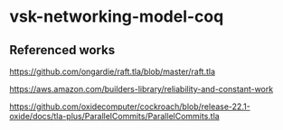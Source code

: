 # vsk-networking-model-coq

## Referenced works

https://github.com/ongardie/raft.tla/blob/master/raft.tla

https://aws.amazon.com/builders-library/reliability-and-constant-work

https://github.com/oxidecomputer/cockroach/blob/release-22.1-oxide/docs/tla-plus/ParallelCommits/ParallelCommits.tla
